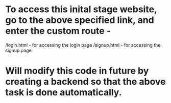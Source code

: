 # To access this inital stage website, go to the above specified link, and enter the custom route - 
/login.html   -   for accessing the login page
/signup.html   -   for accessing the signup page

# Will modify this code in future by creating a backend so that the above task is done automatically.

